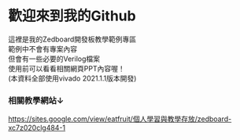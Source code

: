 # 歡迎來到我的Github
這裡是我的Zedboard開發板教學範例專區  
範例中不會有專案內容  
但會有一些必要的Verilog檔案  
使用前可以看看相關網頁PPT內容喔！  
(本資料全部使用vivado 2021.1.1版本開發)  
### 相關教學網站↓
<https://sites.google.com/view/eatfruit/個人學習與教學存放/zedboard-xc7z020clg484-1>
